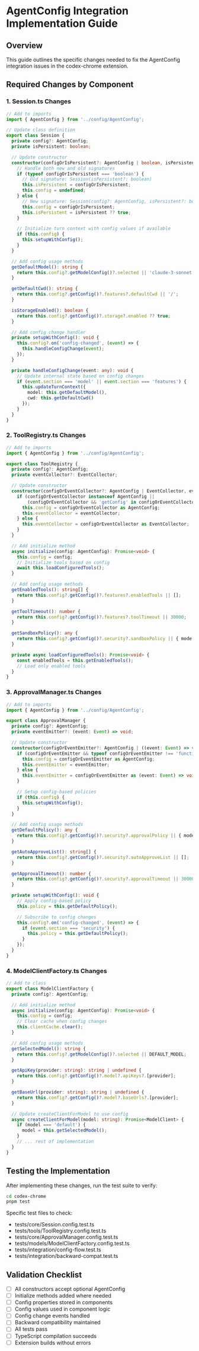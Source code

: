 # AgentConfig Integration Implementation Guide

## Overview
This guide outlines the specific changes needed to fix the AgentConfig integration issues in the codex-chrome extension.

## Required Changes by Component

### 1. Session.ts Changes

```typescript
// Add to imports
import { AgentConfig } from '../config/AgentConfig';

// Update class definition
export class Session {
  private config?: AgentConfig;
  private isPersistent: boolean;

  // Update constructor
  constructor(configOrIsPersistent?: AgentConfig | boolean, isPersistent?: boolean) {
    // Handle both new and old signatures
    if (typeof configOrIsPersistent === 'boolean') {
      // Old signature: Session(isPersistent?: boolean)
      this.isPersistent = configOrIsPersistent;
      this.config = undefined;
    } else {
      // New signature: Session(config?: AgentConfig, isPersistent?: boolean)
      this.config = configOrIsPersistent;
      this.isPersistent = isPersistent ?? true;
    }

    // Initialize turn context with config values if available
    if (this.config) {
      this.setupWithConfig();
    }
  }

  // Add config usage methods
  getDefaultModel(): string {
    return this.config?.getModelConfig()?.selected || 'claude-3-sonnet';
  }

  getDefaultCwd(): string {
    return this.config?.getConfig()?.features?.defaultCwd || '/';
  }

  isStorageEnabled(): boolean {
    return this.config?.getConfig()?.storage?.enabled ?? true;
  }

  // Add config change handler
  private setupWithConfig(): void {
    this.config?.on('config-changed', (event) => {
      this.handleConfigChange(event);
    });
  }

  private handleConfigChange(event: any): void {
    // Update internal state based on config changes
    if (event.section === 'model' || event.section === 'features') {
      this.updateTurnContext({
        model: this.getDefaultModel(),
        cwd: this.getDefaultCwd()
      });
    }
  }
}
```

### 2. ToolRegistry.ts Changes

```typescript
// Add to imports
import { AgentConfig } from '../config/AgentConfig';

export class ToolRegistry {
  private config?: AgentConfig;
  private eventCollector?: EventCollector;

  // Update constructor
  constructor(configOrEventCollector?: AgentConfig | EventCollector, eventCollector?: EventCollector) {
    if (configOrEventCollector instanceof AgentConfig ||
        (configOrEventCollector && 'getConfig' in configOrEventCollector)) {
      this.config = configOrEventCollector as AgentConfig;
      this.eventCollector = eventCollector;
    } else {
      this.eventCollector = configOrEventCollector as EventCollector;
    }
  }

  // Add initialize method
  async initialize(config: AgentConfig): Promise<void> {
    this.config = config;
    // Initialize tools based on config
    await this.loadConfiguredTools();
  }

  // Add config usage methods
  getEnabledTools(): string[] {
    return this.config?.getConfig()?.features?.enabledTools || [];
  }

  getToolTimeout(): number {
    return this.config?.getConfig()?.features?.toolTimeout || 30000;
  }

  getSandboxPolicy(): any {
    return this.config?.getConfig()?.security?.sandboxPolicy || { mode: 'workspace-write' };
  }

  private async loadConfiguredTools(): Promise<void> {
    const enabledTools = this.getEnabledTools();
    // Load only enabled tools
  }
}
```

### 3. ApprovalManager.ts Changes

```typescript
// Add to imports
import { AgentConfig } from '../config/AgentConfig';

export class ApprovalManager {
  private config?: AgentConfig;
  private eventEmitter?: (event: Event) => void;

  // Update constructor
  constructor(configOrEventEmitter?: AgentConfig | ((event: Event) => void), eventEmitter?: (event: Event) => void) {
    if (configOrEventEmitter && typeof configOrEventEmitter !== 'function') {
      this.config = configOrEventEmitter as AgentConfig;
      this.eventEmitter = eventEmitter;
    } else {
      this.eventEmitter = configOrEventEmitter as (event: Event) => void;
    }

    // Setup config-based policies
    if (this.config) {
      this.setupWithConfig();
    }
  }

  // Add config usage methods
  getDefaultPolicy(): any {
    return this.config?.getConfig()?.security?.approvalPolicy || { mode: 'always_ask' };
  }

  getAutoApproveList(): string[] {
    return this.config?.getConfig()?.security?.autoApproveList || [];
  }

  getApprovalTimeout(): number {
    return this.config?.getConfig()?.security?.approvalTimeout || 30000;
  }

  private setupWithConfig(): void {
    // Apply config-based policy
    this.policy = this.getDefaultPolicy();

    // Subscribe to config changes
    this.config?.on('config-changed', (event) => {
      if (event.section === 'security') {
        this.policy = this.getDefaultPolicy();
      }
    });
  }
}
```

### 4. ModelClientFactory.ts Changes

```typescript
// Add to class
export class ModelClientFactory {
  private config?: AgentConfig;

  // Add initialize method
  async initialize(config: AgentConfig): Promise<void> {
    this.config = config;
    // Clear cache when config changes
    this.clientCache.clear();
  }

  // Add config usage methods
  getSelectedModel(): string {
    return this.config?.getModelConfig()?.selected || DEFAULT_MODEL;
  }

  getApiKey(provider: string): string | undefined {
    return this.config?.getConfig()?.model?.apiKeys?.[provider];
  }

  getBaseUrl(provider: string): string | undefined {
    return this.config?.getConfig()?.model?.baseUrls?.[provider];
  }

  // Update createClientForModel to use config
  async createClientForModel(model: string): Promise<ModelClient> {
    if (model === 'default') {
      model = this.getSelectedModel();
    }
    // ... rest of implementation
  }
}
```

## Testing the Implementation

After implementing these changes, run the test suite to verify:

```bash
cd codex-chrome
pnpm test
```

Specific test files to check:
- tests/core/Session.config.test.ts
- tests/tools/ToolRegistry.config.test.ts
- tests/core/ApprovalManager.config.test.ts
- tests/models/ModelClientFactory.config.test.ts
- tests/integration/config-flow.test.ts
- tests/integration/backward-compat.test.ts

## Validation Checklist

- [ ] All constructors accept optional AgentConfig
- [ ] Initialize methods added where needed
- [ ] Config properties stored in components
- [ ] Config values used in component logic
- [ ] Config change events handled
- [ ] Backward compatibility maintained
- [ ] All tests pass
- [ ] TypeScript compilation succeeds
- [ ] Extension builds without errors